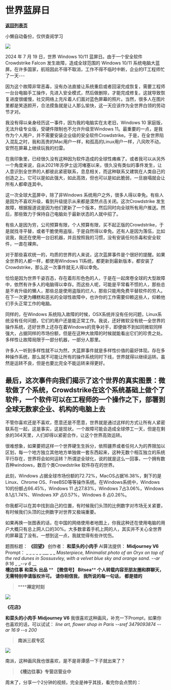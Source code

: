 # 世界蓝屏日

[**返回列表页**](/gzh/槽边往事)

小懒自动备份，仅供查阅学习

![](https://mmbiz.qpic.cn/mmbiz_jpg/Ia6gU9JNtkr2rnmXAYzyiakibnQSQcxIL7lb0a6Lib8aal3ibQIrUXib8LgibrjwJWLBTP6kKf46SH6XU6icRQVKYsg0Q/640?wx_fmt=jpeg&from;=appmsg)

2024 年 7 月 19 日，世界 Windows 10/11 蓝屏日。由于一个安全软件 Crowdstrike Falcon 发生故障，造成全球范围的
Windows 10/11 系统电脑大蓝屏。在许多国家，航班因此不得不取消，工作不得不临时中断，企业的IT工程师忙了一天---

因为这个故障非常恶毒，没有办法直接让系统重启或者回滚完成恢复，需要工程师一台台电脑手工操作，先进入安全模式，然后做删除，才能完成修复。这就导致恢复进度很缓慢，社交网络上充斥着人们面对蓝色屏幕的照片。当然，很多人在图片里都是笑逐颜开，合法摸鱼就是让人那么愉快，这一天应该作为全世界白领的劳动节才对。

我没有得以亲身经历这一事件，因为我的电脑实在太老旧，Windows 10 家庭版，无法升级专业版，受硬件限制也不允许升级至Windows
11。最重要的一点，是我作为个人用户，并不需要安装企业级的安全软件Crowdstrike。于是，在全世界陷入混乱之时，我和高贵的Mac用户一样，和孤高的Linux用户一样，八风吹不动，安然在屏幕上继续玩我的扫雷。

在我印象里，已经很久没有这种因为软件造成的全球性瘫痪了。或者我可以从另外一个角度来说，自从2021年苏伊士运河堵塞以来，很久没有类似的事件发生，让人意识到全世界的人都彼此紧密联系，息息相关，而这种联系又建筑在人类自己的创造之上。它可以是如此强大，如此高效，但也可以是如此脆弱，一旦崩塌就会让所有人都牵连其中。

这一次全球大蓝屏中，除了非Windows 系统用户之外，很多人得以幸免。有些人是因为不喜欢升级，看到升级提示从来都是漠然点击关闭。这次Crowdstrike
发生故障，根据报道说是因为他们更新了一个版本，然后同时向全球所有用户推送。然后，那些致力于保持自己电脑处于最新状态的人就中招了。

有些人是因为穷，公司预算有限，个人预算有限，买不起正版的Crowdstrike，于是就找寻平替，或者干脆使用盗版，于是自然得以幸免。还有人是因为落伍，比如说我，我还在使用一台旧机器，并且按照我的习惯，没有安装任何杀毒和安全软件，一直在裸奔。

对于那些喜欢统一的，均质的世界的人来说，这次蓝屏事件是个很好的提醒。如果全世界的人都一样，都使用Windows
11系统，都更新到最新版本，都安装了Crowdstrike，那么这一次事件就无人得以幸免。

恰恰是因为世界千姿百态，存在着形形色色的人，于是在一起席卷全球的大型故障中，依然有许多人的电脑得以幸存。而这些人呢，可能是平常看不惯的人，那些总是不肯升级的懒人，那些总是使用盗版的烂人，那些只能用免费平替软件的穷人。在下一次更为糟糕和恶劣的全球性故障中，也许你的工作需要仰赖这些人，仰赖他们手头正常工作的电脑。

同样的，在Windows
系统陷入故障的时候，OSX系统并没有任何问题，Linux系统没有任何问题，它们的用户还是能正常工作。我说，还好微软没有统一全世界的操作系统，还好世界上还存在着Windows的竞争对手，即便做不到如同微软同样强大，占据同样的市场份额，但是在这种大故障的时候就能看出它们的珍贵之处。多样性让故障局限于一部分机器，一部分人那里。  

许多人一听到多样性就不以为然，大蓝屏事件就是多样性价值的最好体现。存在多种操作系统，那么就不可能让所有的操作系统同时下线，世界就得以继续运转。虽然是运转不良，但是也要比完全不能运转来得更好。

最后，这次事件向我们揭示了这个世界的真实图景：微软做了个系统，Crowdstrike在这个系统基础上做个了软件，一个软件可以在工程师的一个操作之下，部署到全球无数家企业、机构的电脑上去
---
不管你喜欢还是不喜欢，愿意还是不愿意，世界就是通过这样的方式让所有人紧密联系在一起，这是事实，这是现状。一个故障可能会造成全球停工一天，但是在剩余的364天里，人们却得以紧密合作，让这个世界高效运转。  

很难想象，如果要把这样一个世界硬生生拆分，依照疆界或者任何人为的界限加以区划，每一个地方独立其他地方单独做一套东西起来，这种无数个相互独立的系统平行存在，世界将会如何运转？所谓逆全球化，说的就是这么一回事，一个拥有数百种windows，数百个类Crowdstrike
软件存在的世界。

此刻，Windows 占据全球市场份额的72.72%，MacOS占据16.38%，剩下的是Linux、Chrome
OS、FreeBSD等等操作系统。在Windows系统中，Windows 10的份额占66.45%，Windows 11 占27.83%，Windows
7占3.06%，Windows 8.1占1.74%、Windows XP 占0.57%，Windows 8 占0.26%。

你我都可以在其中找到自己的位置，有时候我们头顶的比例数字对市场无关紧要，有时候我们头顶的比例数字对世界又极端重要。

如果再换一张图表的话，在中国的网络使用者地图上，你我这种还在使用电脑的用户大概只有总上网人口的30%。大多数拿着手机上网的人，其实并不关心全世界的屏幕蓝了没有。一想到这一点，我就觉得有些许忧伤。

  

题图标题： **《回望》** 创作者： **和菜头的小肉手** AI算法提供： **Midjourney V6** Prompt： _ _ _ _ _
___ _ _ _Masterpiece, Minimalist photo of an Oryx on top of the red dunes in
Sossusvley, with a velvet blue sky and orange sand. --ar 9:16_ _ ___-_-v 6_ __  
 **槽边往事** **和菜头 出品** ** **【微信号】** **Bitsea**** **个人转载内容至朋友圈和群聊天，无需特别申请版权许可。**
**请你相信我，** **我所说的每一句话，** **都是错的**

>  ******禅定时刻**

![](https://mmbiz.qpic.cn/mmbiz_jpg/Ia6gU9JNtkr2rnmXAYzyiakibnQSQcxIL7bMVM2HZPV74iaNqGSic2ibAAqXgRHpOTJszuId4SwN3raUj45QqAF1dWQ/640?wx_fmt=jpeg&from;=appmsg)

 **《花店》**

 **和菜头的小肉手** **Midjourney V6** 我很喜欢这种画风，补充一下Prompt，如果你也喜欢的话，可以试试： _line art,
flower shop in Paris --sref 3479093874 --ar 16:9 --s 200_

>  **南派三叔专区**

![](https://mmbiz.qpic.cn/mmbiz_jpg/Ia6gU9JNtkrEZPgwHAa4DaQlZ1xmGjpUswdicXPHtI4dClBxYbBibKamWsKSdibxZTkgpYMs7VBjwIgUJpozPsbiaw/640?wx_fmt=jpeg&from;=appmsg)

南派，这种画风我也很喜欢，是不是哥谭感一下子就出来了？

  

>  **《槽边往事》专营店营业中**

  

  

周末了，分享一个2分钟的视频，完全是神乎其技，看完你会点赞的：

  

